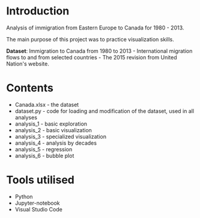 # Introduction

Analysis of immigration from Eastern Europe to Canada for 1980 - 2013.

The main purpose of this project was to practice visualization skills.

**Dataset**: Immigration to Canada from 1980 to 2013 - International migration flows to and from selected countries - The 2015 revision from United Nation's website.

# Contents

- Canada.xlsx - the dataset
- dataset.py - code for loading and modification of the dataset, used in all analyses
- analysis_1 - basic exploration
- analysis_2 - basic visualization
- analysis_3 - specialized visualization
- analysis_4 - analysis by decades
- analysis_5 - regression
- analysis_6 - bubble plot

# Tools utilised
- Python
- Jupyter-notebook
- Visual Studio Code
